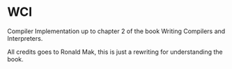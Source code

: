 WCI
===

Compiler Implementation up to chapter 2 of the book Writing Compilers and Interpreters.

All credits goes to Ronald Mak, this is just a rewriting for understanding the book.
